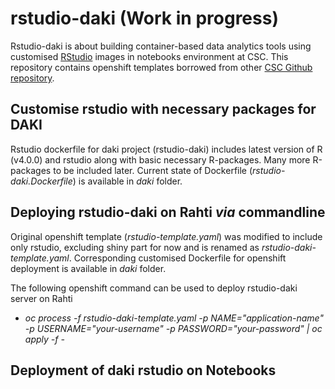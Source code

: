# rstudio-daki (Work in progress)

Rstudio-daki is about building container-based data analytics tools using customised [RStudio](https://www.rstudio.com/) images in notebooks environment at CSC. This repository contains openshift templates 
borrowed from other [CSC Github repository](https://github.com/CSCfi/rstudio-openshift).

## Customise rstudio with necessary packages for DAKI

Rstudio dockerfile for daki project (rstudio-daki) includes latest version of R (v4.0.0) and rstudio along with basic necessary R-packages. Many more R-packages to be included later. Current state of Dockerfile (*rstudio-daki.Dockerfile*) is available in *daki* folder.

## Deploying rstudio-daki on Rahti *via* commandline
Original openshift template (*rstudio-template.yaml*) was modified to include only rstudio, excluding shiny part for now and is renamed as *rstudio-daki-template.yaml*. Corresponding customised Dockerfile for openshift deployment is available in *daki* folder.

The following openshift command can be used to deploy rstudio-daki  server on Rahti

* *oc process -f rstudio-daki-template.yaml -p NAME="application-name" -p USERNAME="your-username" -p PASSWORD="your-password" | oc apply -f -*

## Deployment of daki rstudio on Notebooks
